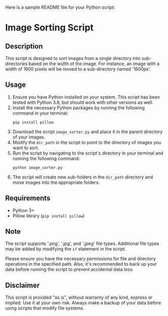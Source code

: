 Here is a sample README file for your Python script:

# Image Sorting Script

## Description
This script is designed to sort images from a single directory into sub-directories based on the width of the image. For instance, an image with a width of 1600 pixels will be moved to a sub-directory named '1600px'.

## Usage
1. Ensure you have Python installed on your system. This script has been tested with Python 3.8, but should work with other versions as well.
2. Install the necessary Python packages by running the following command in your terminal:
    ```
    pip install pillow
    ```
3. Download the script `image_sorter.py` and place it in the parent directory of your images.
4. Modify the `dir_path` in the script to point to the directory of images you want to sort.
5. Run the script by navigating to the script's directory in your terminal and running the following command:
    ```
    python image_sorter.py
    ```
6. The script will create new sub-folders in the `dir_path` directory and move images into the appropriate folders.

## Requirements
- Python 3+
- Pillow library (`pip install pillow`)

## Note
The script supports '.png', '.jpg', and '.jpeg' file types. Additional file types may be added by modifying the `if` statement in the script.

Please ensure you have the necessary permissions for file and directory operations in the specified path. Also, it's recommended to back up your data before running the script to prevent accidental data loss.

## Disclaimer
This script is provided "as is", without warranty of any kind, express or implied. Use it at your own risk. Always make a backup of your data before using scripts that modify file systems.
